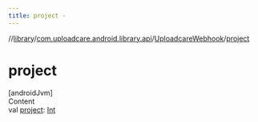 ```yaml
---
title: project -
---
```

//[library](../../index.md)/[com.uploadcare.android.library.api](../index.md)/[UploadcareWebhook](index.md)/[project](project.md)



# project  
[androidJvm]  
Content  
val [project](project.md): [Int](https://kotlinlang.org/api/latest/jvm/stdlib/kotlin/-int/index.html)  



